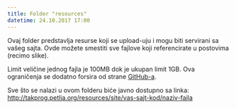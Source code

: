 ```yaml
---
title: Folder "resources"
datetime: 24.10.2017 17:00
---
```

Ovaj folder predstavlja resurse koji se upload-uju i mogu biti servirani sa
vašeg sajta. Ovde možete smestiti sve fajlove koji referencirate u postovima (recimo slike).

Limit veličine jednog fajla je 100MB dok je ukupan limit 1GB. Ova ograničenja se
dodatno forsira od strane [GitHub-a](https://help.github.com/articles/what-is-my-disk-quota/).

Sve što se nalazi u ovom folderu biće javno dostupno sa linka:
http://takprog.petlja.org/resources/site/vas-sajt-kod/naziv-fajla
